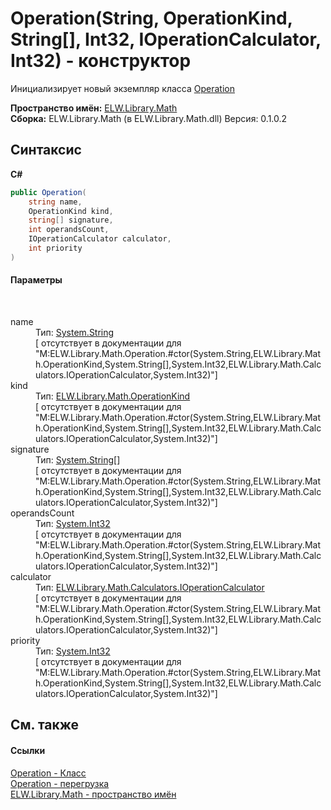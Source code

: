 # Operation(String, OperationKind, String[], Int32, IOperationCalculator, Int32) - конструктор
 

Инициализирует новый экземпляр класса <a href="T_ELW_Library_Math_Operation">Operation</a>

**Пространство имён:**&nbsp;<a href="N_ELW_Library_Math">ELW.Library.Math</a><br />**Сборка:**&nbsp;ELW.Library.Math (в ELW.Library.Math.dll) Версия: 0.1.0.2

## Синтаксис

**C#**<br />
``` C#
public Operation(
	string name,
	OperationKind kind,
	string[] signature,
	int operandsCount,
	IOperationCalculator calculator,
	int priority
)
```


#### Параметры
&nbsp;<dl><dt>name</dt><dd>Тип:&nbsp;<a href="http://msdn2.microsoft.com/ru-ru/library/s1wwdcbf" target="_blank">System.String</a><br />\[<param name="name"/> отсутствует в документации для "M:ELW.Library.Math.Operation.#ctor(System.String,ELW.Library.Math.OperationKind,System.String[],System.Int32,ELW.Library.Math.Calculators.IOperationCalculator,System.Int32)"\]</dd><dt>kind</dt><dd>Тип:&nbsp;<a href="T_ELW_Library_Math_OperationKind">ELW.Library.Math.OperationKind</a><br />\[<param name="kind"/> отсутствует в документации для "M:ELW.Library.Math.Operation.#ctor(System.String,ELW.Library.Math.OperationKind,System.String[],System.Int32,ELW.Library.Math.Calculators.IOperationCalculator,System.Int32)"\]</dd><dt>signature</dt><dd>Тип:&nbsp;<a href="http://msdn2.microsoft.com/ru-ru/library/s1wwdcbf" target="_blank">System.String</a>[]<br />\[<param name="signature"/> отсутствует в документации для "M:ELW.Library.Math.Operation.#ctor(System.String,ELW.Library.Math.OperationKind,System.String[],System.Int32,ELW.Library.Math.Calculators.IOperationCalculator,System.Int32)"\]</dd><dt>operandsCount</dt><dd>Тип:&nbsp;<a href="http://msdn2.microsoft.com/ru-ru/library/td2s409d" target="_blank">System.Int32</a><br />\[<param name="operandsCount"/> отсутствует в документации для "M:ELW.Library.Math.Operation.#ctor(System.String,ELW.Library.Math.OperationKind,System.String[],System.Int32,ELW.Library.Math.Calculators.IOperationCalculator,System.Int32)"\]</dd><dt>calculator</dt><dd>Тип:&nbsp;<a href="T_ELW_Library_Math_Calculators_IOperationCalculator">ELW.Library.Math.Calculators.IOperationCalculator</a><br />\[<param name="calculator"/> отсутствует в документации для "M:ELW.Library.Math.Operation.#ctor(System.String,ELW.Library.Math.OperationKind,System.String[],System.Int32,ELW.Library.Math.Calculators.IOperationCalculator,System.Int32)"\]</dd><dt>priority</dt><dd>Тип:&nbsp;<a href="http://msdn2.microsoft.com/ru-ru/library/td2s409d" target="_blank">System.Int32</a><br />\[<param name="priority"/> отсутствует в документации для "M:ELW.Library.Math.Operation.#ctor(System.String,ELW.Library.Math.OperationKind,System.String[],System.Int32,ELW.Library.Math.Calculators.IOperationCalculator,System.Int32)"\]</dd></dl>

## См. также


#### Ссылки
<a href="T_ELW_Library_Math_Operation">Operation - Класс</a><br /><a href="Overload_ELW_Library_Math_Operation__ctor">Operation - перегрузка</a><br /><a href="N_ELW_Library_Math">ELW.Library.Math - пространство имён</a><br />